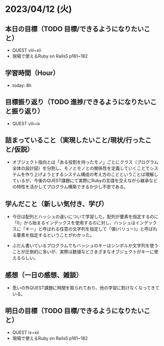 # 2023/04/12 (火)

## 本日の目標（TODO 目標/できるようになりたいこと）

- QUEST ⅷ~ⅻ
- 現場で使えるRuby on Rails5 p161~182

## 学習時間（Hour）

- today: 8h

## 目標振り返り（TODO 進捗/できるようになりたいこと振り返り）

- QUEST ⅷ~ⅸ

## 詰まっていること（実現したいこと/現状/行ったこと/仮説）

- オブジェクト指向とは「ある役割を持ったモノ」ごとにクラス（プログラム全体の設計図）を分割し、モノとモノとの関係性を定義していくことでシステムを作り上げようとするシステム構成の考え方のことということは理解しているが、今後のQUEST課題にて実際にRubyの言語を交えながら継承などの特性を活かしてプログラム構築できるか少し不安である。

## 学んだこと（新しい気付き、学び）

- 今日は配列とハッシュの違いについて学習した。配列が要素を指定するのに「0」から始まるインデックスを使用するのに対し、ハッシュはインデックスに「キー」と呼ばれる任意の文字列を指定して「値(バリュー)」と呼ばれる要素を指定するということがわかった。

- ふだん書いているプログラムでもハッシュのキーはシンボルか文字列を使うことが圧倒的に多いが、実際は数値などさまざまなオブジェクトがキーに使えるらしい。

## 感想（一日の感想、雑談）

- 思いの外QUEST課題に時間を取られており、他の学習に割けなくなってきている。

## 明日の目標（TODO 目標/できるようになりたいこと）

- QUEST ⅸ~ⅻ
- 現場で使えるRuby on Rails5 p161~182